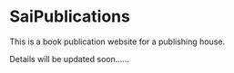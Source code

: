 # SaiPublications

This is a book publication website for a publishing house.

Details will be updated soon......
